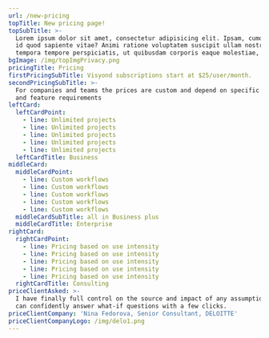 ```yaml
---
url: /new-pricing
topTitle: New pricing page!
topSubTitle: >-
  Lorem ipsum dolor sit amet, consectetur adipisicing elit. Ipsam, cumque rerum
  id quod sapiente vitae? Animi ratione voluptatem suscipit ullam nostrum,
  tempora tempore perspiciatis, ut quibusdam corporis eaque molestiae, et?
bgImage: /img/topImgPrivacy.png
pricingTitle: Pricing
firstPricingSubTitle: Visyond subscriptions start at $25/user/month.
secondPricingSubTitle: >-
  For companies and teams the prices are custom and depend on specific use cases
  and feature requirements
leftCard:
  leftCardPoint:
    - line: Unlimited projects
    - line: Unlimited projects
    - line: Unlimited projects
    - line: Unlimited projects
    - line: Unlimited projects
  leftCardTitle: Business
middleCard:
  middleCardPoint:
    - line: Custom workflows
    - line: Custom workflows
    - line: Custom workflows
    - line: Custom workflows
    - line: Custom workflows
  middleCardSubTitle: all in Business plus
  middleCardTitle: Enterprise
rightCard:
  rightCardPoint:
    - line: Pricing based on use intensity
    - line: Pricing based on use intensity
    - line: Pricing based on use intensity
    - line: Pricing based on use intensity
    - line: Pricing based on use intensity
  rightCardTitle: Consulting
priceClientAsked: >-
  I have finally full control on the source and impact of any assumptions, and
  can confidently answer what-if questions with a few clicks.
priceClientCompany: 'Nina Fedorova, Senior Consultant, DELOITTE'
priceClientCompanyLogo: /img/delo1.png
---
```


